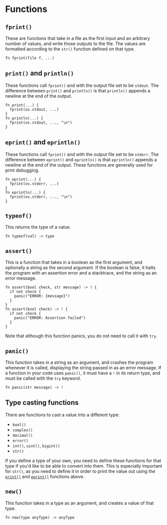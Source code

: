 # Functions

## `fprint()`

These are functions that take in a file as the first input and an arbitrary number of values, and write those outputs to the file. The values are formatted according to the `str()` function defined on that type.

```nc
fn fprint(file f, ...)
```

## `print()` and `println()`

These functions call `fprint()` and with the output file set to be `stdout`. The difference between `print()` and `println()` is that `println()` appends a newline at the end of the output.

```nc
fn print(...) {
  fprint(os.stdout, ...)
}
fn println(...) {
  fprint(os.stdout, ..., "\n")
}
```

## `eprint()` and `eprintln()`

These functions call `fprint()` and with the output file set to be `stderr`. The difference between `eprint()` and `eprintln()` is that `eprintln()` appends a newline at the end of the output. These functions are generally used for print debugging.

```nc
fn eprint(...) {
  fprint(os.stderr, ...)
}
fn eprintln(...) {
  fprint(os.stderr, ..., "\n")
}
```

## `typeof()`

This returns the type of a value.

```nc
fn typeof(val) -> type
```

## `assert()`

This is a function that takes in a boolean as the first argument, and optionally a string as the second argument. If the boolean is false, it halts the program with an assertion error and a stacktrace, and the string as an error message.

```nc
fn assert(bool check, str message) -> ! {
  if not check {
    panic("ERROR: {message}")
  }
}
fn assert(bool check) -> ! {
  if not check {
    panic("ERROR: Assertion failed")
  }
}
```

Note that although this function panics, you do not need to call it with `try`.

## `panic()`

This function takes in a string as an argument, and crashes the program whenever it is called, displaying the string passed in as an error message. If a function in your code uses `panic()`, it must have a `!` in its return type, and must be called with the `try` keyword.

```nc
fn panic(str message) -> !
```

## Type casting functions

There are functions to cast a value into a different type:

- `bool()`
- `complex()`
- `decimal()`
- `error()`
- `int()`, `uint()`, `bigint()`
- `str()`

If you define a type of your own, you need to define these functions for that type if you'd like to be able to convert into them. This is especially important for `str()`, as you need to define it in order to print the value out using the [`print()`](#print-and-println) and [`eprint()`](#eprint-and-eprintln) functions above.

## `new()`

This function takes in a type as an argument, and creates a value of that type.

```nc
fn new(type anyType) -> anyType
```
